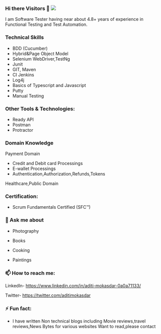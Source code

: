 ### Hi there Visitors 👋 ![](https://komarev.com/ghpvc/?username=Aditim2410)


 I am Software Tester having near about 4.8+ years of experience in Functional Testing and Test Automation.
 
 
 ### Technical Skills

 - BDD (Cucumber) 
 - Hybrid&Page Object Model 
 - Selenium WebDriver,TestNg
 - Junit
- GIT, Maven
- CI Jenkins 
- Log4j
- Basics of Typescript and Javascript
- Putty
- Manual Testing


 ### Other Tools & Technologies:
- Ready API 
- Postman
- Protractor

### Domain Knowledge

  Payment Domain
- Credit and Debit card Processings
- E-wallet Processings
- Authentication,Authorization,Refunds,Tokens
 
 Healthcare,Public Domain


### Certification:
- Scrum Fundamentals Certified (SFC™)



### 💬 Ask me about

- Photography

- Books

- Cooking 

- Paintings

### 📫 How to reach me:

LinkedIn- https://www.linkedin.com/in/aditi-mokasdar-0a0a71133/

Twitter-  https://twitter.com/aditimokasdar


### ⚡ Fun fact: 

 - I have written Non technical blogs including Movie reviews,travel reviews,News Bytes for various websites
   Want to read,please contact 
 
 

